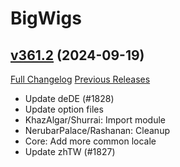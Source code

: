 # BigWigs

## [v361.2](https://github.com/BigWigsMods/BigWigs/tree/v361.2) (2024-09-19)
[Full Changelog](https://github.com/BigWigsMods/BigWigs/compare/v361.1...v361.2) [Previous Releases](https://github.com/BigWigsMods/BigWigs/releases)

- Update deDE (#1828)  
- Update option files  
- KhazAlgar/Shurrai: Import module  
- NerubarPalace/Rashanan: Cleanup  
- Core: Add more common locale  
- Update zhTW (#1827)  
